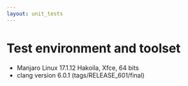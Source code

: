 ```yaml
---
layout: unit_tests
---
```


# Test environment and toolset 

* Manjaro Linux 17.1.12 Hakoila, Xfce, 64 bits
* clang version 6.0.1 (tags/RELEASE_601/final)
